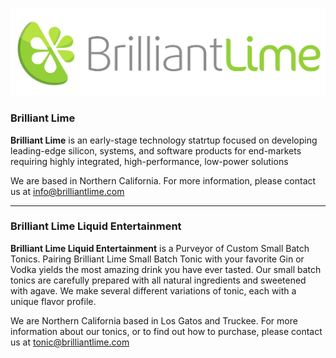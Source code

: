 ![Brilliant Lime](Logo_Horizontal_Transparent.png)

### Brilliant Lime

**Brilliant Lime** is an early-stage technology statrtup focused on developing leading-edge silicon, systems, and software products for end-markets requiring highly integrated, high-performance, low-power solutions

We are based in Northern California. For more information, please contact us at [info@brilliantlime.com](mailto:info@brilliantlime.com)

---

### Brilliant Lime Liquid Entertainment

**Brilliant Lime Liquid Entertainment** is a Purveyor of Custom Small Batch Tonics. Pairing Brilliant Lime Small Batch Tonic with your favorite Gin or Vodka yields the most amazing drink you have ever tasted. Our small batch tonics are carefully prepared with all natural ingredients and sweetened with agave. We make several different variations of tonic, each with a unique flavor profile.

We are Northern California based in Los Gatos and Truckee. For more information about our tonics, or to find out how to purchase, please contact us at [tonic@brilliantlime.com](mailto:tonic@brilliantlime.com)
